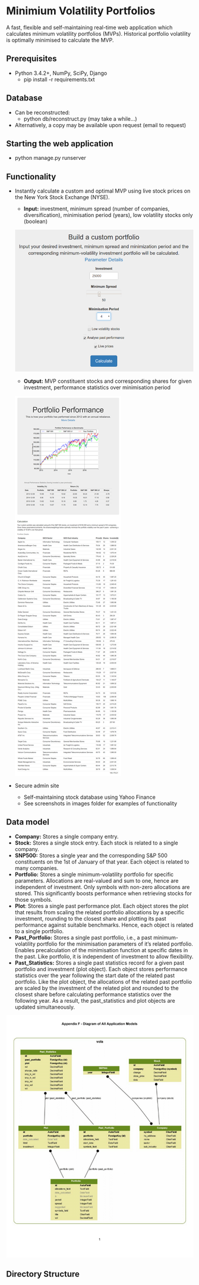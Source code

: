 # Minimium Volatility Portfolios
A fast, flexible and self-maintaining real-time web application which calculates minimum volatility portfolios (MVPs). Historical portfolio volatility is optimally minimised to calculate the MVP. 

## Prerequisites
* Python 3.4.2+, NumPy, SciPy, Django
  * pip install -r requirements.txt

## Database
* Can be reconstructed:
  * python db/reconstruct.py (may take a while...)
* Alternatively, a copy may be available upon request (email to request)

## Starting the web application
* python manage.py runserver

## Functionality
* Instantly calculate a custom and optimal MVP using live stock prices on the New York Stock Exchange (NYSE).
  * **Input:** investment, minimum spread (number of companies, diversification), minimisation period (years), low volatility stocks only (boolean)
  
  ![](images/input.png)
  
  * **Output:** MVP constituent stocks and corresponding shares for given investment, performance statistics over minimisation period
  
  ![](images/output.png)
  
* Secure admin site
  * Self-maintaining stock database using Yahoo Finance
  * See screenshots in images folder for examples of functionality


## Data model
* **Company:** Stores a single company entry.
* **Stock:** Stores a single stock entry. Each stock is related to a single company. 
* **SNP500:** Stores a single year and the corresponding S&P 500 constituents on the 1st of January of that year. Each object is related to many companies.
* **Portfolio:** Stores a single minimum-volatility portfolio for specific parameters. Allocations are real-valued and sum to one, hence are independent of investment. Only symbols with non-zero allocations are stored. This significantly boosts performance when retrieving stocks for those symbols.
* **Plot**: Stores a single past performance plot. Each object stores the plot that results from scaling the related portfolio allocations by a specific investment, rounding to the closest share and plotting its past performance against suitable benchmarks. Hence, each object is related to a single portfolio.
* **Past_Portfolio:** Stores a single past portfolio, i.e., a past minimum-volatility portfolio for the minimisation parameters of it’s related portfolio. Enables precalculation of the minimisation function at specific dates in the past. Like portfolio, it is independent of investment to allow flexibility.
* **Past_Statistics:** Stores a single past statistics record for a given past portfolio and investment (plot object). Each object stores performance statistics over the year following the start date of the related past portfolio. Like the plot object, the allocations of the related past portfolio are scaled by the investment of the related plot and rounded to the closest share before calculating performance statistics over the following year. As a result, the past_statistics and plot objects are updated simultaneously.

![](images/dataModel.png)

## Directory Structure

